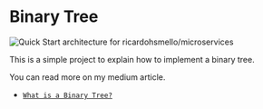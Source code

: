 
# Binary Tree

![Quick Start architecture for ricardohsmello/microservices](https://miro.medium.com/v2/resize:fit:720/format:webp/1*OxUZbBNDIQMqXS6Xp4NJWQ.jpeg)



This is a simple project to explain how to implement a binary tree.

You can read more on my medium article.

- [`What is a Binary Tree?`](https://medium.com/@ricardohsmello/what-is-a-binary-tree-1b389b05fec2) 


